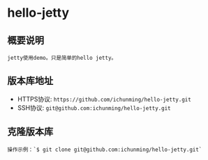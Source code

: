 # hello-jetty

## 概要说明
    jetty使用demo。只是简单的hello jetty。

## 版本库地址
* HTTPS协议: `https://github.com/ichunming/hello-jetty.git`
* SSH协议: `git@github.com:ichunming/hello-jetty.git`

## 克隆版本库
    操作示例：`$ git clone git@github.com:ichunming/hello-jetty.git`
